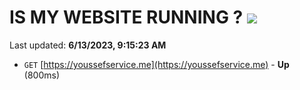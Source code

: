# IS MY WEBSITE RUNNING ? [![](https://img.shields.io/static/v1?label=Sponsor&message=%E2%9D%A4&logo=GitHub&color=%23fe8e86)](https://github.com/sponsors/<username>)

Last updated: **6/13/2023, 9:15:23 AM**

- `GET` [https://youssefservice.me](https://youssefservice.me) - **Up** (800ms)
